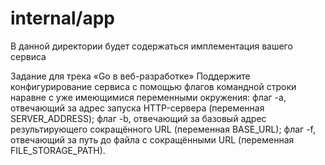 # internal/app

В данной директории будет содержаться имплементация вашего сервиса

Задание для трека «Go в веб-разработке»
Поддержите конфигурирование сервиса с помощью флагов командной строки наравне с уже имеющимися переменными окружения:
флаг -a, отвечающий за адрес запуска HTTP-сервера (переменная SERVER_ADDRESS);
флаг -b, отвечающий за базовый адрес результирующего сокращённого URL (переменная BASE_URL);
флаг -f, отвечающий за путь до файла с сокращёнными URL (переменная FILE_STORAGE_PATH).